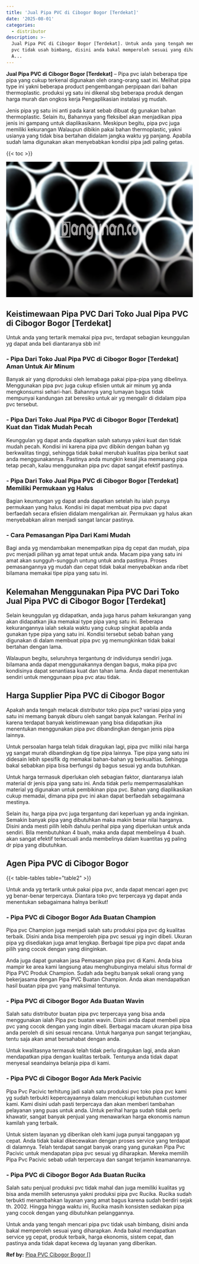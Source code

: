 ```yaml
---
title: 'Jual Pipa PVC di Cibogor Bogor [Terdekat]'
date: '2025-08-01'
categories:
  - distributor
description: >-
  Jual Pipa PVC di Cibogor Bogor [Terdekat]. Untuk anda yang tengah mencari pipa
  pvc tidak usah bimbang, disini anda bakal memperoleh sesuai yang diharapkan.
  A...
---
```


**Jual Pipa PVC di Cibogor Bogor \[Terdekat\]** – Pipa pvc ialah beberapa tipe pipa yang cukup terkenal digunakan oleh orang-orang saat ini. Melihat pipa type ini yakni beberapa product pengembangan perpipaan dari bahan thermoplastic. produksi yg satu ini dikenal sbg beberapa produk dengan harga murah dan ongkos kerja Pengaplikasian instalasi yg mudah.

Jenis pipa yg satu ini anti pada karat sebab dibuat dg gunakan bahan thermoplastic. Selain itu, Bahannya yang fleksibel akan menjadikan pipa jenis ini gampang untuk diaplikasikann. Meskipun begitu, pipa pvc juga memiliki kekurangan Walaupun dibikin pakai bahan thermoplastic, yakni usianya yang tidak bisa bertahan didalam jangka waktu yg panjang. Apabila sudah lama digunakan akan menyebabkan kondisi pipa jadi paling getas.

{{< toc >}}

![Jual Pipa PVC di Cibogor Bogor [Terdekat]](/images/jaul-pipa-pvc-28.png)

## Keistimewaan Pipa PVC Dari Toko Jual Pipa PVC di Cibogor Bogor \[Terdekat\]

Untuk anda yang tertarik memakai pipa pvc, terdapat sebagian keunggulan yg dapat anda beli diantaranya sbb ini!

### \- Pipa Dari Toko Jual Pipa PVC di Cibogor Bogor \[Terdekat\] Aman Untuk Air Minum

Banyak air yang diproduksi oleh lemabaga pakai pipa-pipa yang dibelinya. Menggunakan pipa pvc juga cukup efisien untuk air minum yg anda mengkonsumsi sehari-hari. Bahannya yang lumayan bagus tidak mempunyai kandungan zat beresiko untuk air yg mengalir di didalam pipa pvc tersebut.

### \- Pipa Dari Toko Jual Pipa PVC di Cibogor Bogor \[Terdekat\] Kuat dan Tidak Mudah Pecah

Keunggulan yg dapat anda dapatkan salah satunya yakni kuat dan tidak mudah pecah. Kondisi ini karena pipa pvc dibikin dengan bahan yg berkwalitas tinggi, sehingga tidak bakal merubah kualitas pipa berikut saat anda menggunakannya. Pastinya anda mungkin kesal jika memasang pipa tetap pecah, kalau menggunakan pipa pvc dapat sangat efektif pastinya.

### \- Pipa Dari Toko Jual Pipa PVC di Cibogor Bogor \[Terdekat\] Memiliki Permukaan yg Halus

Bagian keuntungan yg dapat anda dapatkan setelah itu ialah punya permukaan yang halus. Kondisi ini dapat membuat pipa pvc dapat berfaedah secara efisien didalam mengalirkan air. Permukaan yg halus akan menyebabkan aliran menjadi sangat lancar pastinya.

### \- Cara Pemasangan Pipa Dari Kami Mudah

Bagi anda yg mendambakan menempatkan pipa dg cepat dan mudah, pipa pvc menjadi pilihan yg amat tepat untuk anda. Macam pipa yang satu ini amat akan sungguh-sungguh untung untuk anda pastinya. Proses pemasangannya yg mudah dan cepat tidak bakal menyebabkan anda ribet bilamana memakai tipe pipa yang satu ini.

## Kelemahan Menggunakan Pipa PVC Dari Toko Jual Pipa PVC di Cibogor Bogor \[Terdekat\]

Selain keunggulan yg didapatkan, anda juga harus paham kekurangan yang akan didapatkan jika memakai type pipa yang satu ini. Beberapa kekurangannya ialah sekala waktu yang cukup singkat apabila anda gunakan type pipa yang satu ini. Kondisi tersebut sebab bahan yang digunakan di dalam membuat pipa pvc yg memungkinkan tidak bakal bertahan dengan lama.

Walaupun begitu, seluruhnya tergantung dr individunya sendiri juga. bilamana anda dapat menggunakannya dengan bagus, maka pipa pvc kondisinya dapat senantiasa kuat dan tahan lama. Anda dapat menentukan sendiri untuk menggunaan pipa pvc atau tidak.

## Harga Supplier Pipa PVC di Cibogor Bogor

Apakah anda tengah melacak distributor toko pipa pvc? variasi pipa yang satu ini memang banyak diburu oleh sangat banyak kalangan. Perihal ini karena terdapat banyak keistimewaan yang bisa didapatkan jika menentukan menggunakan pipa pvc dibandingkan dengan jenis pipa lainnya.

Untuk persoalan harga telah tidak diragukan lagi, pipa pvc miliki nilai harga yg sangat murah dibandingkan dg tipe pipa lainnya. Tipe pipa yang satu ini didesain lebih spesifik dg memakai bahan-bahan yg berkualtias. Sehingga bakal sebabkan pipa bisa berfungsi dg bagus sesuai yg anda butuhkan.

Untuk harga termasuk diperlukan oleh sebagian faktor, diantaranya ialah material dr jenis pipa yang satu ini. Anda tidak perlu mempermasalahkan material yg digunakan untuk pembikinan pipa pvc. Bahan yang diaplikasikan cukup memadai, dimana pipa pvc ini akan dapat berfaedah sebagaimana mestinya.

Selain itu, harga pipa pvc juga tergantung dari keperluan yg anda inginkan. Semakin banyak pipa yang dibutuhkan maka makin besar nilai harganya. Disini anda mesti pilih lebih dahulu perihal pipa yang diperlukan untuk anda sendiri. Bila membutuhkan 4 buah, maka anda dapat membelinya 4 buah. akan sangat efektif terkecuali anda membelinya dalam kuantitas yg paling dr pipa yang dibutuhkan.

## Agen Pipa PVC di Cibogor Bogor

{{< table-tables table="table2" >}}

Untuk anda yg tertarik untuk pakai pipa pvc, anda dapat mencari agen pvc yg benar-benar terpercaya. Diantara toko pvc terpercaya yg dapat anda menentukan sebagaimana halnya berikut!

### \- Pipa PVC di Cibogor Bogor Ada Buatan Champion

Pipa pvc Champion juga menjadi salah satu produksi pipa pvc dg kualitas terbaik. Disini anda bisa memperoleh pipa pvc sesuai yg ingin dibeli. Ukuran pipa yg disediakan juga amat lengkap. Berbagai tipe pipa pvc dapat anda pilih yang cocok dengan yang diinginkan.

Anda juga dapat gunakan jasa Pemasangan pipa pvc di Kami. Anda bisa mampir ke area kami langsung atau menghubunginya melalui situs formal dr Pipa PVC Produk Champion. Sudah ada begitu banyak sekali orang yang bekerjasama dengan Pipa PVC Buatan Champion. Anda akan mendapatkan hasil buatan pipa pvc yang maksimal tentunya.

### \- Pipa PVC di Cibogor Bogor Ada Buatan Wavin

Salah satu distributor buatan pipa pvc terpercaya yang bisa anda menggunakan ialah Pipa pvc buatan wavin. Disini anda dapat membeli pipa pvc yang cocok dengan yang ingin dibeli. Berbagai macam ukuran pipa bisa anda peroleh di sini sesuai rencana. Untuk harganya pun sangat terjangkau, tentu saja akan amat bersahabat dengan anda.

Untuk kwalitasnya termasuk telah tidak perlu diragukan lagi, anda akan mendapatkan pipa dengan kualitas terbaik. Tentunya anda tidak dapat menyesal seandainya belanja pipa di kami.

### \- Pipa PVC di Cibogor Bogor Ada Merk Pacivic

Pipa Pvc Pacivic terhitung jadi salah satu produksi pvc toko pipa pvc kami yg sudah terbukti kepercayaannya dalam mencukupi kebutuhan customer kami. Kami disini udah pasti terpercaya dan akan memberi tambahan pelayanan yang puas untuk anda. Untuk perihal harga sudah tidak perlu khawatir, sangat banyak penjual yang menawarkan harga ekonomis namun kamilah yang terbaik.

Untuk sistem layanan yg diberikan oleh kami juga punyai tanggapan yg cepat. Anda tidak bakal dikecewakan dengan proses service yang terdapat di dalamnya. Telah terdapat sangat banyak orang yang gunakan Pipa Pvc Pacivic untuk mendapatan pipa pvc sesuai yg diharapkan. Mereka memilih Pipa Pvc Pacivic sebab udah terpercaya dan sangat terjamin keamanannya.

### \- Pipa PVC di Cibogor Bogor Ada Buatan Rucika

Salah satu penjual produksi pvc tidak mahal dan juga memiliki kualitas yg bisa anda memilih seterusnya yakni produksi pipa pvc Rucika. Rucika sudah terbukti menambahkan layanan yang amat bagus karena sudah berdiri sejak th. 2002. Hingga hingga waktu ini, Rucika masih konsisten sediakan pipa yang cocok dengan yang dibutuhkan pelanggannya.

Untuk anda yang tengah mencari pipa pvc tidak usah bimbang, disini anda bakal memperoleh sesuai yang diharapkan. Anda bakal mendapatkan service yg cepat, produk terbaik, harga ekonomis, sistem cepat, dan pastinya anda tidak dapat kecewa dg layanan yang diberikan.

**Ref by:** [Pipa PVC Cibogor Bogor []](https://id.wikipedia.org/wiki/Pipa)
